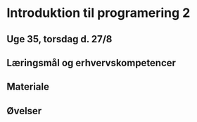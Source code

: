 # Introduktion til programering 2

## Uge 35, torsdag d. 27/8

## Læringsmål og erhvervskompetencer


## Materiale


## Øvelser

<script src="https://code.jquery.com/jquery-3.5.1.min.js" integrity="sha256-9/aliU8dGd2tb6OSsuzixeV4y/faTqgFtohetphbbj0=" crossorigin="anonymous">

    $().ready(function() {
       $("h1").html("Text added by jQuery code.");
    });

</script>



